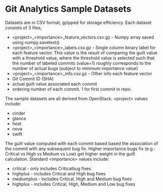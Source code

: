 # Git Analytics Sample Datasets

Datasets are in CSV format, gzipped for storage efficiency.  Each dataset consists of 3 files, 
- \<project\>_\<importance\>_feature_vectors.csv.gz - Numpy array saved using numpy.savetext()
- \<project\>_\<importance\>_labels.csv.gz - Single column binary label for each feature vector.  This value is the result of comparing the guilt value with a threshold value, where the threshold value is selected such that the number of labeled commits (value=1) roughly corresponds to the number of actual bugs (subject to minimum importance value)
- \<project\>_\<importance\>_info.csv.gz - Other info each feature vector
 - Git Commit ID (SHA)
 - actual guilt value associated each commit
 - ordering number of each commit.  1 for first commit in repo.

The sample datasets are all derived from OpenStack.  \<project\> values include:
- cinder
- glance
- heat
- nova
- swift

The guilt value computed with each commit based based the association of the commit with any subsequent bug fix.  Higher importance bugs fix (e.g.:  Critical vs High vs Medium vs Low) get higher weight in the guilt calculation.  Standard \<importance\> values include:
- critical - only includes Criticalbug fixes
- highplus - includes Critical and High bug fixes
- mediumplus - includes Critical, High and Medium bug fixes
- highplus - includes Critical, High, Medium and Low bug fixes
